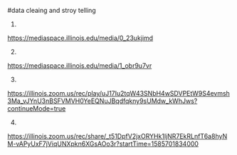#data cleaing and stroy telling

1.
https://mediaspace.illinois.edu/media/0_23ukjimd

2.
https://mediaspace.illinois.edu/media/1_obr9u7vr

3.
https://illinois.zoom.us/rec/play/uJ17Iu2tqW43SNbH4wSDVPEtW9S4evmsh3Ma_vJYnU3nBSFVMVH0YeEQNuJBqdfqkny9sUMdw_kWhJws?continueMode=true

4.
https://illinois.zoom.us/rec/share/_t51DpfV2jxORYHk1ljNR7EkRLnfT6a8hyNM-vAPyUxF7jViqUNXpkn6XGsAOo3r?startTime=1585701834000
